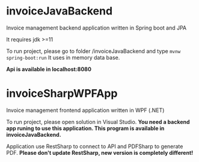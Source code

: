 # invoiceJavaBackend
Invoice management backend application written in Spring boot and JPA

It requires jdk >=11

To run project, please go to folder /invoiceJavaBackend and type <code>mvnw spring-boot:run</code>
It uses in memory data base.

<b>Api is available in localhost:8080</b>

# invoiceSharpWPFApp
Invoice management frontend application written in WPF (.NET)

To run project, please open solution in Visual Studio. <b>You need a backend app runing to use this application. This program is available in invoiceJavaBackend.</b>

Application use RestSharp to connect to API and PDFSharp to generate PDF. <b>Please don't update RestSharp, new version is completely different!</b>
